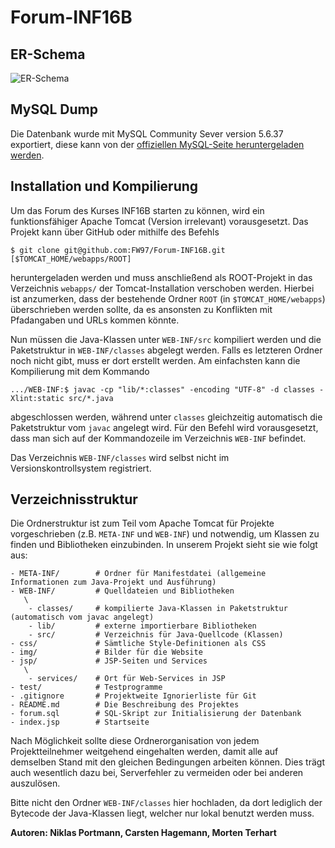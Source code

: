 <!-- @author Niklas Portmann -->
# Forum-INF16B

## ER-Schema

![ER-Schema](https://i.imgur.com/BoJxF6s.png) 

<!-- @author Carsten Hagemann -->
## MySQL Dump
Die Datenbank wurde mit MySQL Community Sever version 5.6.37 exportiert, diese kann von der
[offiziellen MySQL-Seite heruntergeladen werden](https://dev.mysql.com/downloads/mysql/5.6.html#downloads).

<!-- @author Morten Terhart -->
## Installation und Kompilierung
Um das Forum des Kurses INF16B starten zu können, wird ein funktionsfähiger Apache Tomcat (Version irrelevant)
vorausgesetzt. Das Projekt kann über GitHub oder mithilfe des Befehls

```text
$ git clone git@github.com:FW97/Forum-INF16B.git [$TOMCAT_HOME/webapps/ROOT]
```

heruntergeladen werden und muss anschließend als ROOT-Projekt in das Verzeichnis `webapps/` der Tomcat-Installation
verschoben werden. Hierbei ist anzumerken, dass der bestehende Ordner `ROOT` (in `$TOMCAT_HOME/webapps`) überschrieben
werden sollte, da es ansonsten zu Konflikten mit Pfadangaben und URLs kommen könnte.

Nun müssen die Java-Klassen unter `WEB-INF/src` kompiliert werden und die Paketstruktur in `WEB-INF/classes`
abgelegt werden. Falls es letzteren Ordner noch nicht gibt, muss er dort erstellt werden. Am einfachsten kann
die Kompilierung mit dem Kommando

```text
.../WEB-INF:$ javac -cp "lib/*:classes" -encoding "UTF-8" -d classes -Xlint:static src/*.java
```

abgeschlossen werden, während unter `classes` gleichzeitig automatisch die Paketstruktur vom `javac` angelegt wird.
Für den Befehl wird vorausgesetzt, dass man sich auf der Kommandozeile im Verzeichnis `WEB-INF` befindet.

Das Verzeichnis `WEB-INF/classes` wird selbst nicht im Versionskontrollsystem registriert.


## Verzeichnisstruktur
Die Ordnerstruktur ist zum Teil vom Apache Tomcat für Projekte vorgeschrieben (z.B. `META-INF` und `WEB-INF`)
und notwendig, um Klassen zu finden und Bibliotheken einzubinden. In unserem Projekt sieht sie wie folgt aus:

```text
- META-INF/        # Ordner für Manifestdatei (allgemeine Informationen zum Java-Projekt und Ausführung)
- WEB-INF/         # Quelldateien und Bibliotheken
   \
    - classes/     # kompilierte Java-Klassen in Paketstruktur (automatisch vom javac angelegt)
    - lib/         # externe importierbare Bibliotheken
    - src/         # Verzeichnis für Java-Quellcode (Klassen)
- css/             # Sämtliche Style-Definitionen als CSS
- img/             # Bilder für die Website
- jsp/             # JSP-Seiten und Services
   \
    - services/    # Ort für Web-Services in JSP
- test/            # Testprogramme
- .gitignore       # Projektweite Ignorierliste für Git
- README.md        # Die Beschreibung des Projektes
- forum.sql        # SQL-Skript zur Initialisierung der Datenbank
- index.jsp        # Startseite
```

Nach Möglichkeit sollte diese Ordnerorganisation von jedem Projektteilnehmer weitgehend eingehalten werden, damit
alle auf demselben Stand mit den gleichen Bedingungen arbeiten können. Dies trägt auch wesentlich dazu bei, Serverfehler
zu vermeiden oder bei anderen auszulösen.

Bitte nicht den Ordner `WEB-INF/classes` hier hochladen, da dort lediglich der Bytecode der Java-Klassen liegt,
welcher nur lokal benutzt werden muss.

**Autoren: Niklas Portmann, Carsten Hagemann, Morten Terhart**
